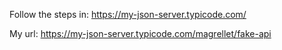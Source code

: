 
Follow the steps in:
https://my-json-server.typicode.com/

My url:
https://my-json-server.typicode.com/magrellet/fake-api